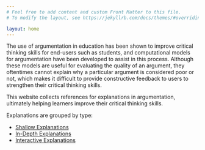 ```yaml
---
# Feel free to add content and custom Front Matter to this file.
# To modify the layout, see https://jekyllrb.com/docs/themes/#overriding-theme-defaults

layout: home
---
```


The use of argumentation in education has been shown to improve critical thinking skills for end-users such as students, and computational models for argumentation have been developed to assist in this process. Although these models are useful for evaluating the quality of an argument, they oftentimes cannot explain why a particular argument is considered poor or not, which makes it difficult to provide constructive feedback to users to strengthen their critical thinking skills.

This website collects references for explanations in argumentation, ultimately helping learners improve their critical thinking skills.

Explanations are grouped by type: 

* [Shallow Explanations](https://cl-tohoku.github.io/explain_arguments/shallow_explanations)
* [In-Depth Explanations](https://cl-tohoku.github.io/explain_arguments/in-depth_explanations)
* [Interactive Explanations](https://cl-tohoku.github.io/explain_arguments/interactive_explanations)



